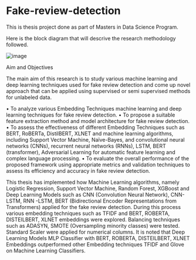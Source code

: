# Fake-review-detection
This is thesis project done as part of Masters in Data Science Program.

Here is the block diagram that will descrive the research methodology followed.

![image](https://github.com/srinay2007/Fake-review-detection/assets/98680554/3940c88d-df28-4324-b0a0-37e2beaaaf84)

Aim and Objectives

The main aim of this research is to study various machine learning and deep learning techniques used for fake review detection and come up novel approach that can be applied using supervised or semi supervised methods for unlabeled data.

• To analyze various Embedding Techniques machine learning and deep learning techniques for fake review detection.
• To propose a suitable feature extraction method and model architecture for fake review detection.
• To assess the effectiveness of different Embedding Techniques such as BERT, RoBERTa, DistilBERT, XLNET and machine learning algorithms, including Support Vector Machine, Naïve-Bayes, and convolutional neural networks (CNNs), recurrent neural networks (RNNs), LSTM, BERT (transformer),  Adversarial Learning for automatic feature learning and complex language processing.
• To evaluate the overall performance of the proposed framework using appropriate metrics and validation techniques to assess its efficiency and accuracy in fake review detection.

This thesis has implemented how Machine Learning algorithms, namely Logistic Regression, Support Vector Machine, Random Forest, XGBoost and Deep Learning Models such as CNN (Convolution Neural Network), CNN-LSTM, RNN -LSTM, BERT (Bidirectional Encoder Representations from Transformers) applied for the fake review detection. During this process various embedding techniques such as TFIDF and BERT, ROBERTA, DISTEILBERT, XLNET embeddings were explored. Balancing techniques such as ADASYN, SMOTE (Oversampling minority classes) were tested. Standard Scaler were applied for numerical columns. It is noted that Deep Learning Models MLP Classifier with BERT, ROBERTA, DISTEILBERT, XLNET Embeddings outperformed other Embedding techniques TFIDF and Glove on Machine Learning Classifiers.



